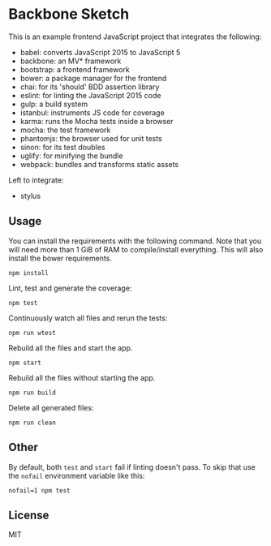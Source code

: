 # Backbone Sketch

This is an example frontend JavaScript project that integrates the following:

   * babel: converts JavaScript 2015 to JavaScript 5
   * backbone: an MV\* framework
   * bootstrap: a frontend framework
   * bower: a package manager for the frontend
   * chai: for its 'should' BDD assertion library
   * eslint: for linting the JavaScript 2015 code
   * gulp: a build system
   * istanbul: instruments JS code for coverage
   * karma: runs the Mocha tests inside a browser
   * mocha: the test framework
   * phantomjs: the browser used for unit tests
   * sinon: for its test doubles
   * uglify: for minifying the bundle
   * webpack: bundles and transforms static assets

Left to integrate:

   * stylus

## Usage

You can install the requirements with the following command. Note that you will
need more than 1 GiB of RAM to compile/install everything. This will also
install the bower requirements.

    npm install

Lint, test and generate the coverage:

    npm test

Continuously watch all files and rerun the tests:

    npm run wtest

Rebuild all the files and start the app.

    npm start

Rebuild all the files without starting the app.

    npm run build

Delete all generated files:

    npm run clean

## Other

By default, both `test` and `start` fail if linting doesn't pass. To skip that
use the `nofail` environment variable like this:

    nofail=1 npm test

## License

MIT

